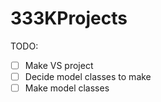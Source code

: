 # 333KProjects

TODO:
- [ ] Make VS project
- [ ] Decide model classes to make
- [ ] Make model classes
